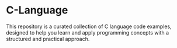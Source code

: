 # C-Language
This repository is a curated collection of C language code examples, designed to help you learn and apply programming concepts with a structured and practical approach. 
